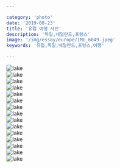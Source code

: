 ```yaml
---

category: 'photo'
date: '2019-08-23'
title: '유럽 여행 사진'
description: '독일,네덜란드,프랑스'
image: '/img/essay/europe/IMG_6049.jpeg'
keywords: '유럽,독일,네덜란드,프랑스,여행'

---
```


![lake](/img/essay/europe/IMG_5967.jpeg "lake")<br/>
![lake](/img/essay/europe/IMG_5968.jpeg "lake")<br/>
![lake](/img/essay/europe/IMG_6023.jpeg "lake")<br/>
![lake](/img/essay/europe/IMG_6049.jpeg "lake")<br/>
![lake](/img/essay/europe/IMG_6186.jpeg "lake")<br/>
![lake](/img/essay/europe/IMG_6232.jpeg "lake")<br/>
![lake](/img/essay/europe/IMG_6255.jpeg "lake")<br/>
![lake](/img/essay/europe/IMG_6262.jpeg "lake")<br/>
![lake](/img/essay/europe/IMG_6333.jpeg "lake")<br/>
![lake](/img/essay/europe/IMG_6359.jpeg "lake")<br/>
![lake](/img/essay/europe/IMG_6385.jpeg "lake")<br/>
![lake](/img/essay/europe/IMG_6391.jpeg "lake")<br/>
![lake](/img/essay/europe/IMG_6405.jpeg "lake")<br/>
![lake](/img/essay/europe/IMG_6422.jpeg "lake")<br/>
![lake](/img/essay/europe/IMG_6455.jpeg "lake")<br/>
